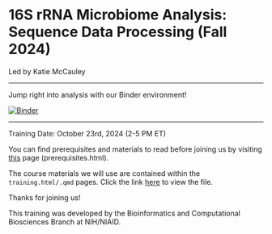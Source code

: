# 16S rRNA Microbiome Analysis: Sequence Data Processing (Fall 2024)

Led by Katie McCauley

---

Jump right into analysis with our Binder environment!

[![Binder](https://mybinder.org/badge_logo.svg)](https://mybinder.org/v2/gh/ktmbiome-niaid/16S-data-processing/HEAD?urlpath=rstudio)

---

Training Date: October 23rd, 2024 (2-5 PM ET)

You can find prerequisites and materials to read before joining us by visiting [this](prerequisites.md) page (prerequisites.html).

The course materials we will use are contained within the `training.html/.qmd` pages. Click the link [here](https://htmlpreview.github.io/?https://github.com/ktmbiome-niaid/16S-data-processing/blob/main/training.html) to view the file.

Thanks for joining us!

This training was developed by the Bioinformatics and Computational Biosciences Branch at NIH/NIAID.
